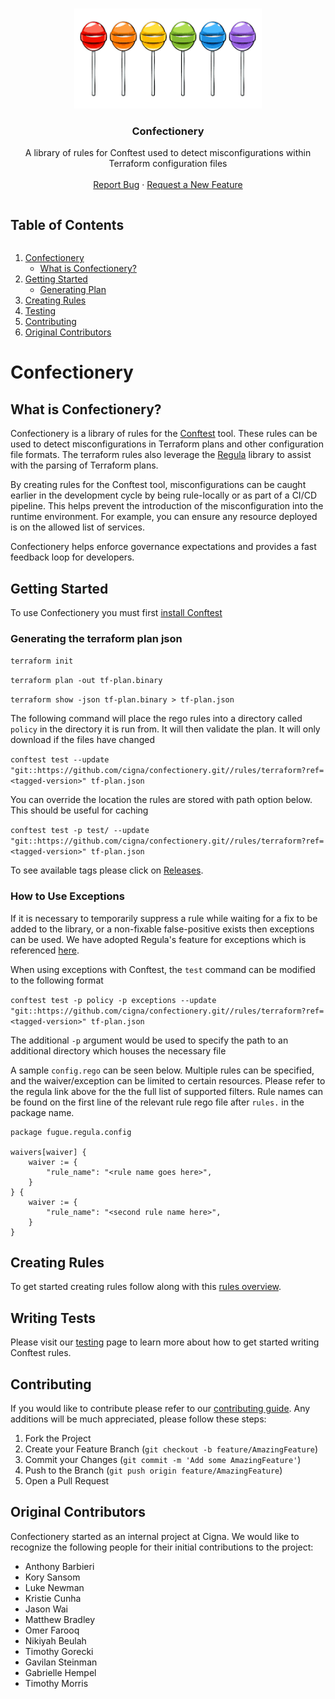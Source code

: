 <!-- PROJECT LOGO -->
<br />
<p align="center">
  <a href="https://github.com/cigna/confectionery">
    <img src="images/confectionery.png" alt="Logo" width="300" height="160">
  </a>

  <h3 align="center">Confectionery</h3>

  <p align="center">
    A library of rules for Conftest used to detect misconfigurations within Terraform configuration files
    <br />
    <br />
    <a href="https://github.com/cigna/confectionery/issues">Report Bug</a>
    ·
    <a href="https://github.com/cigna/confectionery/issues">Request a New Feature</a>
  </p>
</p>



<!-- TABLE OF CONTENTS -->

<h2 style="display: inline-block">Table of Contents</h2>
<ol>
  <li>
    <a href="#confectionery">Confectionery</a>
    <ul>
      <li><a href="#what-is-confectionery">What is Confectionery?</a></li>
    </ul>
  </li>
  <li>
    <a href="#getting-started">Getting Started</a>
    <ul>
      <li><a href="#generating">Generating Plan</a></li>
    </ul>
  </li>
  <li><a href="#creating">Creating Rules</a></li>
  <li><a href="#testing">Testing</a></li>
  <li><a href="#contributing">Contributing</a></li>
  <li><a href="#Original Contributors">Original Contributors</a></li>
</ol>



# Confectionery


## What is Confectionery?

Confectionery is a library of rules for the [Conftest](https://www.conftest.dev/) tool. These rules can be used to detect misconfigurations in Terraform plans and other configuration file formats. The terraform rules also leverage the [Regula](https://github.com/fugue/regula) library to assist with the parsing of Terraform plans. 

By creating rules for the Conftest tool, misconfigurations can be caught earlier in the development cycle by being rule-locally or as part of a CI/CD pipeline. This helps prevent the introduction of the misconfiguration into the runtime environment. For example, you can ensure any resource deployed is on the allowed list of services. 

Confectionery helps enforce governance expectations and provides a fast feedback loop for developers. 

## Getting Started

To use Confectionery you must first [install Conftest](https://www.conftest.dev/install/)

### Generating the terraform plan json

``terraform init``

``terraform plan -out tf-plan.binary ``

``terraform show -json tf-plan.binary > tf-plan.json``


The following command will place the rego rules into a directory called ``policy`` in the directory it is run from. It will then validate the plan. It will only download if the files have changed 

``conftest test --update "git::https://github.com/cigna/confectionery.git//rules/terraform?ref=<tagged-version>" tf-plan.json``

You can override the location the rules are stored with path option below. This should be useful for caching

``conftest test -p test/ --update "git::https://github.com/cigna/confectionery.git//rules/terraform?ref=<tagged-version>" tf-plan.json``

To see available tags please click on [Releases](https://github.com/cigna/confectionery/releases).

### How to Use Exceptions

If it is necessary to temporarily suppress a rule while waiting for a fix to be added to the library, or a non-fixable false-positive exists then exceptions can be used. We have adopted Regula's feature for exceptions which is referenced [here](https://github.com/fugue/regula#waiving-rule-results).

When using exceptions with Conftest, the `test` command can be modified to the following format

``conftest test -p policy -p exceptions --update "git::https://github.com/cigna/confectionery.git//rules/terraform?ref=<tagged-version>" tf-plan.json``

The additional ``-p`` argument would be used to specify the path to an additional directory which houses the necessary file

A sample ``config.rego`` can be seen below. Multiple rules can be specified, and the waiver/exception can be limited to certain resources. Please refer to the regula link above for the the full list of supported filters. Rule names can be found on the first line of the relevant rule rego file after ``rules.`` in the package name.

```
package fugue.regula.config

waivers[waiver] {
    waiver := {
        "rule_name": "<rule name goes here>",
    } 
} {    
    waiver := {
        "rule_name": "<second rule name here>",
    }
}
```

## Creating Rules
To get started creating rules follow along with this [rules overview](rules/README.md).
## Writing Tests
Please visit our [testing](test-files/README.md) page to learn more about how to get started writing Conftest rules. 
## Contributing
If you would like to contribute please refer to our [contributing guide](CONTRIBUTING.md). Any additions will be much appreciated, please follow these steps:

1. Fork the Project
2. Create your Feature Branch (`git checkout -b feature/AmazingFeature`)
3. Commit your Changes (`git commit -m 'Add some AmazingFeature'`)
4. Push to the Branch (`git push origin feature/AmazingFeature`)
5. Open a Pull Request

## Original Contributors
Confectionery started as an internal project at Cigna. We would like to recognize the following people for their initial contributions to the project:

- Anthony Barbieri
- Kory Sansom
- Luke Newman
- Kristie Cunha
- Jason Wai
- Matthew Bradley
- Omer Farooq
- Nikiyah Beulah
- Timothy Gorecki
- Gavilan Steinman
- Gabrielle Hempel
- Timothy Morris